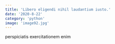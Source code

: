 ```yaml
---
title: 'Libero eligendi nihil laudantium iusto.'
date: '2020-8-22'
category: 'python'
image: 'image92.jpg'
---
```


perspiciatis exercitationem enim
